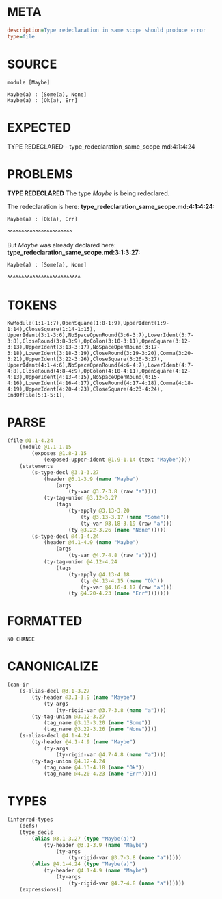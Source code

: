 # META
~~~ini
description=Type redeclaration in same scope should produce error
type=file
~~~
# SOURCE
~~~roc
module [Maybe]

Maybe(a) : [Some(a), None]
Maybe(a) : [Ok(a), Err]
~~~
# EXPECTED
TYPE REDECLARED - type_redeclaration_same_scope.md:4:1:4:24
# PROBLEMS
**TYPE REDECLARED**
The type _Maybe_ is being redeclared.

The redeclaration is here:
**type_redeclaration_same_scope.md:4:1:4:24:**
```roc
Maybe(a) : [Ok(a), Err]
```
^^^^^^^^^^^^^^^^^^^^^^^

But _Maybe_ was already declared here:
**type_redeclaration_same_scope.md:3:1:3:27:**
```roc
Maybe(a) : [Some(a), None]
```
^^^^^^^^^^^^^^^^^^^^^^^^^^


# TOKENS
~~~zig
KwModule(1:1-1:7),OpenSquare(1:8-1:9),UpperIdent(1:9-1:14),CloseSquare(1:14-1:15),
UpperIdent(3:1-3:6),NoSpaceOpenRound(3:6-3:7),LowerIdent(3:7-3:8),CloseRound(3:8-3:9),OpColon(3:10-3:11),OpenSquare(3:12-3:13),UpperIdent(3:13-3:17),NoSpaceOpenRound(3:17-3:18),LowerIdent(3:18-3:19),CloseRound(3:19-3:20),Comma(3:20-3:21),UpperIdent(3:22-3:26),CloseSquare(3:26-3:27),
UpperIdent(4:1-4:6),NoSpaceOpenRound(4:6-4:7),LowerIdent(4:7-4:8),CloseRound(4:8-4:9),OpColon(4:10-4:11),OpenSquare(4:12-4:13),UpperIdent(4:13-4:15),NoSpaceOpenRound(4:15-4:16),LowerIdent(4:16-4:17),CloseRound(4:17-4:18),Comma(4:18-4:19),UpperIdent(4:20-4:23),CloseSquare(4:23-4:24),
EndOfFile(5:1-5:1),
~~~
# PARSE
~~~clojure
(file @1.1-4.24
	(module @1.1-1.15
		(exposes @1.8-1.15
			(exposed-upper-ident @1.9-1.14 (text "Maybe"))))
	(statements
		(s-type-decl @3.1-3.27
			(header @3.1-3.9 (name "Maybe")
				(args
					(ty-var @3.7-3.8 (raw "a"))))
			(ty-tag-union @3.12-3.27
				(tags
					(ty-apply @3.13-3.20
						(ty @3.13-3.17 (name "Some"))
						(ty-var @3.18-3.19 (raw "a")))
					(ty @3.22-3.26 (name "None")))))
		(s-type-decl @4.1-4.24
			(header @4.1-4.9 (name "Maybe")
				(args
					(ty-var @4.7-4.8 (raw "a"))))
			(ty-tag-union @4.12-4.24
				(tags
					(ty-apply @4.13-4.18
						(ty @4.13-4.15 (name "Ok"))
						(ty-var @4.16-4.17 (raw "a")))
					(ty @4.20-4.23 (name "Err")))))))
~~~
# FORMATTED
~~~roc
NO CHANGE
~~~
# CANONICALIZE
~~~clojure
(can-ir
	(s-alias-decl @3.1-3.27
		(ty-header @3.1-3.9 (name "Maybe")
			(ty-args
				(ty-rigid-var @3.7-3.8 (name "a"))))
		(ty-tag-union @3.12-3.27
			(tag_name @3.13-3.20 (name "Some"))
			(tag_name @3.22-3.26 (name "None"))))
	(s-alias-decl @4.1-4.24
		(ty-header @4.1-4.9 (name "Maybe")
			(ty-args
				(ty-rigid-var @4.7-4.8 (name "a"))))
		(ty-tag-union @4.12-4.24
			(tag_name @4.13-4.18 (name "Ok"))
			(tag_name @4.20-4.23 (name "Err")))))
~~~
# TYPES
~~~clojure
(inferred-types
	(defs)
	(type_decls
		(alias @3.1-3.27 (type "Maybe(a)")
			(ty-header @3.1-3.9 (name "Maybe")
				(ty-args
					(ty-rigid-var @3.7-3.8 (name "a")))))
		(alias @4.1-4.24 (type "Maybe(a)")
			(ty-header @4.1-4.9 (name "Maybe")
				(ty-args
					(ty-rigid-var @4.7-4.8 (name "a"))))))
	(expressions))
~~~
